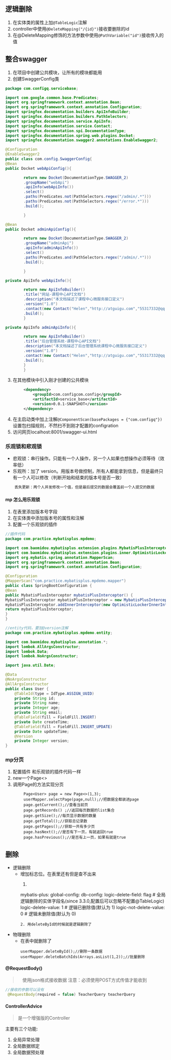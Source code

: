 ## 逻辑删除
1. 在实体类的属性上加`@TableLogic`注解
2. controller中使用`@DeleteMapping("/{id}")`接收要删除的id
3. 在@DeleteMapping修饰的方法参数中使用`@PathVariable("id")`接收传入的值
## 整合swagger
1. 在项目中创建公共模块，让所有的模块都能用
2. 创建SwaggerConfig类

```java
package com.configq.servicebase;

import com.google.common.base.Predicates;
import org.springframework.context.annotation.Bean;
import org.springframework.context.annotation.Configuration;
import springfox.documentation.builders.ApiInfoBuilder;
import springfox.documentation.builders.PathSelectors;
import springfox.documentation.service.ApiInfo;
import springfox.documentation.service.Contact;
import springfox.documentation.spi.DocumentationType;
import springfox.documentation.spring.web.plugins.Docket;
import springfox.documentation.swagger2.annotations.EnableSwagger2;

@Configuration
@EnableSwagger2
public class com.config.SwaggerConfig{
@Bean
public Docket webApiConfig(){

        return new Docket(DocumentationType.SWAGGER_2)
        .groupName("webApi")
        .apiInfo(webApiInfo())
        .select()
        .paths(Predicates.not(PathSelectors.regex("/admin/.*")))
        .paths(Predicates.not(PathSelectors.regex("/error.*")))
        .build();

        }

@Bean
public Docket adminApiConfig(){

        return new Docket(DocumentationType.SWAGGER_2)
        .groupName("adminApi")
        .apiInfo(adminApiInfo())
        .select()
        .paths(Predicates.and(PathSelectors.regex("/admin/.*")))
        .build();

        }

private ApiInfo webApiInfo(){

        return new ApiInfoBuilder()
        .title("网站-课程中心API文档")
        .description("本文档描述了课程中心微服务接口定义")
        .version("1.0")
        .contact(new Contact("Helen","http://atguigu.com","55317332@qq.com"))
        .build();
        }

private ApiInfo adminApiInfo(){

        return new ApiInfoBuilder()
        .title("后台管理系统-课程中心API文档")
        .description("本文档描述了后台管理系统课程中心微服务接口定义")
        .version("1.0")
        .contact(new Contact("Helen","http://atguigu.com","55317332@qq.com"))
        .build();
        }
        }
```
3. 在其他模块中引入刚才创建的公共模块

```xml
        <dependency>
            <groupId>com.configcom.config</groupId>
            <artifactId>service_base</artifactId>
            <version>0.0.1-SNAPSHOT</version>
        </dependency>
```
4. 在主启动类中加上注解`@ComponentScan(basePackages = {"com.configq"})`
   设置包扫描规则，不然扫不到刚才配置的configration
5. 访问网页localhost:8001/swagger-ui.html
### 乐观锁和悲观锁

- 悲观锁：串行操作。只能有一个人操作，另一个人如果也想操作必须等待（效率低）
- 乐观所：加了 version。用版本号做控制，所有人都能拿到信息，但是最终只有一个人可以修改（判断开始和结束的版本号是否一致）

```html
    丢失更新：两个人并发修改一个值，但是最后提交的数据会覆盖前一个人提交的数据
```

#### mp 怎么用乐观锁

1. 在表里添加版本号字段
2. 在实体类中添加版本号的属性和注解
3. 配置一个乐观锁的插件
```java
//插件代码
package com.practice.mybatisplus.mpdemo;

import com.baomidou.mybatisplus.extension.plugins.MybatisPlusInterceptor;
import com.baomidou.mybatisplus.extension.plugins.inner.OptimisticLockerInnerInterceptor;
import org.mybatis.spring.annotation.MapperScan;
import org.springframework.context.annotation.Bean;
import org.springframework.context.annotation.Configuration;

@Configuration
@MapperScan("com.practice.mybatisplus.mpdemo.mapper")
public class SpringBootConfiguration {
@Bean
public MybatisPlusInterceptor mybatisPlusInterceptor() {
MybatisPlusInterceptor mybatisPlusInterceptor = new MybatisPlusInterceptor();
mybatisPlusInterceptor.addInnerInterceptor(new OptimisticLockerInnerInterceptor());
return mybatisPlusInterceptor;
}
}
```
```java
//entity代码，要加@version注解
package com.practice.mybatisplus.mpdemo.entity;

import com.baomidou.mybatisplus.annotation.*;
import lombok.AllArgsConstructor;
import lombok.Data;
import lombok.NoArgsConstructor;

import java.util.Date;

@Data
@NoArgsConstructor
@AllArgsConstructor
public class User {
    @TableId(type = IdType.ASSIGN_UUID)
    private String id;
    private String name;
    private Integer age;
    private String email;
    @TableField(fill = FieldFill.INSERT)
    private Date createTime;
    @TableField(fill = FieldFill.INSERT_UPDATE)
    private Date updateTime;
    @Version
    private Integer version;
}

```
### mp分页
1. 配置插件
   和乐观锁的插件代码一样
2. new一个Page<>
3. 调用Page的方法实现分页
```
        Page<User> page = new Page<>(1,3);
        userMapper.selectPage(page,null);//把数据全都装进page
        page.getCurrent();//查看当前页
        page.getRecords() ;//返回每页数据的list集合
        page.getSize();//每页显示数据的数量
        page.getTotal();//获取总记录数
        page.getPages();//获取一共有多少页
        page.hasNext();//是否有下一页，有就返回true
        page.hasPrevious();//是否有上一页，如果有就是true
```
## 删除
- 逻辑删除
   - 增加标志位。在表里还有但是查不出来
      1. ```yaml
       mybatis-plus:
         global-config:
           db-config:
             logic-delete-field: flag  # 全局逻辑删除的实体字段名(since 3.3.0,配置后可以忽略不配置@TableLogic)
             logic-delete-value: 1 # 逻辑已删除值(默认为 1)
             logic-not-delete-value: 0 # 逻辑未删除值(默认为 0)
       ```
      2. 用deleteById的时候就是逻辑删除了
- 物理删除
   - 在表中就删除了
     ```
     userMapper.deleteById();//删除一条数据
     userMapper.deleteBatchIds(Arrays.asList(1,2));//批量删除
     ```
    
#### @RequestBody()
>　使用json格式接收数据
> 注意：必须使用POST方式传值才能收到
```java
//接收的参数可以没有
 @RequestBody(required = false) TeacherQuery teacherQuery
```
#### ControllerAdvice 
> 是一个增强版的Controller

主要有三个功能:
1. 全局异常处理
2. 全局数据绑定
3. 全局数据预处理